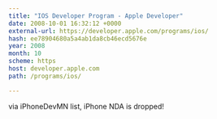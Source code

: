 ```yaml
---
title: "IOS Developer Program - Apple Developer"
date: 2008-10-01 16:32:12 +0000
external-url: https://developer.apple.com/programs/ios/
hash: ee78904680a5a4ab1da8cb46ecd5676e
year: 2008
month: 10
scheme: https
host: developer.apple.com
path: /programs/ios/

---
```


via iPhoneDevMN list, iPhone NDA is dropped!
